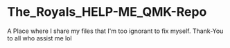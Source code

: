 # The_Royals_HELP-ME_QMK-Repo
 A Place where I share my files that I'm too ignorant to fix myself.  Thank-You to all who assist me lol
